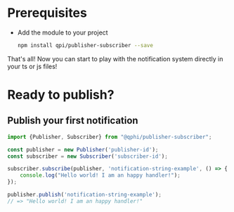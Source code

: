 # Prerequisites

* Add the module to your project
  ```sh
  npm install qpi/publisher-subscriber --save
  ```

That's all! Now you can start to play with the notification system directly in your ts or js files!

# Ready to publish?

## Publish your first notification
 
```js
import {Publisher, Subscriber} from "@qphi/publisher-subscriber";

const publisher = new Publisher('publisher-id');
const subscriber = new Subscriber('subscriber-id');

subscriber.subscribe(publisher, 'notification-string-example', () => {
    console.log("Hello world! I am an happy handler!");
});

publisher.publish('notification-string-example');
// => "Hello world! I am an happy handler!"
```

#